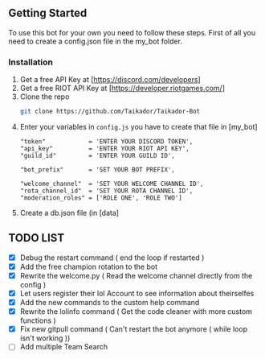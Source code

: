 <!-- GETTING STARTED -->
## Getting Started

To use this bot for your own you need to follow these steps.
First of all you need to create a config.json file in the my_bot folder.

### Installation

1. Get a free API Key at [https://discord.com/developers]
2. Get a free RIOT API Key at [https://developer.riotgames.com/]
3. Clone the repo
   ```sh
   git clone https://github.com/Taikador/Taikador-Bot
   ```
4. Enter your variables in `config.js` you have to create that file in [my_bot]
   ```JS
   "token"            = 'ENTER YOUR DISCORD TOKEN',
   "api_key"          = 'ENTER YOUR RIOT API KEY',
   "guild_id"         = 'ENTER YOUR GUILD ID',
   
   "bot_prefix"       = 'SET YOUR BOT PREFIX',
   
   "welcome_channel"  = 'SET YOUR WELCOME CHANNEL ID',
   "rota_channel_id"  = 'SET YOUR ROTA CHANNEL ID',
   "moderation_roles" = ['ROLE ONE', 'ROLE TWO']
   ```
5. Create a db.json file (in [data]

 ## TODO LIST

- [x] Debug the restart command ( end the loop if restarted )
- [x] Add the free champion rotation to the bot
- [x] Rewrite the welcome.py ( Read the welcome channel directly from the config )
- [x] Let users register their lol Account to see information about theirselfes
- [x] Add the new commands to the custom help command
- [x] Rewrite the lolinfo command ( Get the code cleaner with more custom functions )
- [x] Fix new gitpull command ( Can't restart the bot anymore ( while loop isn't working ))
- [ ] Add multiple Team Search
